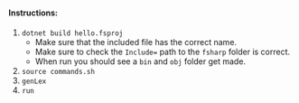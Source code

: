 #### Instructions:

1. `dotnet build hello.fsproj`
    - Make sure that the included file has the correct name.
    - Make sure to check the `Include=` path to the `fsharp` folder is correct.
    - When run you should see a `bin` and `obj` folder get made.
2. `source commands.sh`
3. `genLex`
4. `run`